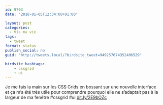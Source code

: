 ```yaml
---
id: 9703
date: '2018-01-05T12:34:00+01:00'

layout: post
categories:
  - Vis ma vie
tags:
  - tweet
format: status
publish_social: no
guid: 'http://tweets.local/?birdsite_tweet=949257674352406529'

birdsite_hashtags:
    - cssgrid
    - ui
---
```


Je me fais la main sur les CSS Grids en bossant sur une nouvelle interface et ça m’a été très utile pour comprendre pourquoi elle ne s’adaptait pas à la largeur de ma fenêtre #cssgrid #ui [bit.ly/2E9bOZc](http://bit.ly/2E9bOZc)